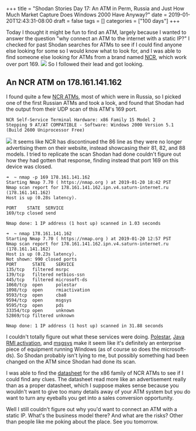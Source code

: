 +++
title = "Shodan Stories Day 17: An ATM in Perm, Russia and Just How Much Market Capture Does Windows 2000 Have Anyway?"
date = 2019-01-20T12:43:31-08:00
draft = false
tags = []
categories = ["100 days"]
+++

Today I thought it might be fun to find an ATM, largely because I wanted to answer the question "why connect an ATM to the internet with a static IP?" I checked for past Shodan searches for ATMs to see if I could find anyone else looking for some so I would know what to look for, and I was able to find someone else looking for ATMs from a brand named [NCR](https://www.ncr.com/), which work over port 169.
![](/images/100Days/Day17/atmncr.png)
So I followed their lead and got looking.


## An NCR ATM on 178.161.141.162
I found quite a few [NCR ATMs](https://www.ncr.com/financial-services/intelligent-deposit-atms), most of which were in Russia, so I picked one of the first Russian ATMs and took a look, and found that Shodan had the output from their UDP scan of this ATM's 169 port.
```
NCR Self-Service Terminal Hardware: x86 Family 15 Model 2
Stepping 9 AT/AT COMPATIBLE - Software: Windows 2000 Version 5.1 (Build 2600 Uniprocessor Free)
```
![](/images/100Days/Day17/NCRpersonas.png)
It seems like NCR has discontinued the 86 line as they were no longer advertising them on their website, instead showcasing their 81, 82, and 88 models. I tried to replicate the scan Shodan had done couldn't figure out how they had gotten that response, finding instead that port 169 on this device was closed.
```
➜  ~ nmap -p 169 178.161.141.162
Starting Nmap 7.70 ( https://nmap.org ) at 2019-01-20 18:42 PST
Nmap scan report for 178.161.141.162.ipn.v4.saturn-internet.ru (178.161.141.162)
Host is up (0.28s latency).

PORT    STATE  SERVICE
169/tcp closed send

Nmap done: 1 IP address (1 host up) scanned in 1.03 seconds

➜  ~ nmap 178.161.141.162
Starting Nmap 7.70 ( https://nmap.org ) at 2019-01-20 12:57 PST
Nmap scan report for 178.161.141.162.ipn.v4.saturn-internet.ru (178.161.141.162)
Host is up (0.23s latency).
Not shown: 990 closed ports
PORT      STATE    SERVICE
135/tcp   filtered msrpc
139/tcp   filtered netbios-ssn
445/tcp   filtered microsoft-ds
1060/tcp  open     polestar
1098/tcp  open     rmiactivation
9593/tcp  open     cba8
9594/tcp  open     msgsys
9595/tcp  open     pds
33354/tcp open     unknown
52869/tcp filtered unknown

Nmap done: 1 IP address (1 host up) scanned in 31.88 seconds
```
I couldn't totally figure out what these services were doing. [Polestar](https://polestarllp.com/), [Java RMI activation](https://river.apache.org/release-doc/3.0.0/release-notes/activation.html), and [msgsys](https://www.neuber.com/taskmanager/process/msgsys.exe.html) make it seem like it's definitely an enterprise piece of equipment running Windows (as of course so does the microsoft-ds). So Shodan probably isn't lying to me, but possibly something had been changed on the ATM since Shodan had done its scan.

I was able to find the [datasheet](https://ncr.co.il/wp-content/uploads/2014/05/6786.pdf) for the x86 family of NCR ATMs to see if I could find any clues. The datasheet read more like an advertisement really than as a proper datasheet, which I suppose makes sense because you wouldn't want to give too many details away of your ATM system but you do want to turn any eyeballs you get into a sales conversion opportunity.

Well I still couldn't figure out why you'd want to connect an ATM with a static IP. What's the business model there? And what are the risks? Other than people like me poking about the place. See you tomorrow.

